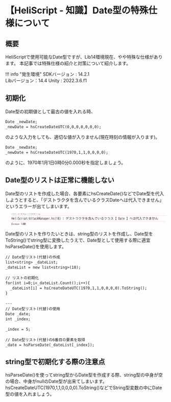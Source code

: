 # 【HeliScript - 知識】Date型の特殊仕様について

## 概要

HeliScriptで使用可能なDate型ですが、Lib14環境現在、やや特殊な仕様があります。
本記事では特殊仕様の紹介と対策について紹介します。


!!! info "発生環境"
    SDKバージョン : 14.2.1  
    Libバージョン：14.4
    Unity : 2022.3.6.f1  

## 初期化
Date型の初期値として最古の値を入れる時、

```
Date _newDate;
_newDate = hsCreateDateUTC(0,0,0,0,0,0,0);
```
のような入力をしても、適切な値が入りません(現在時刻の情報が入ります)。
```
Date _newDate;
_newDate = hsCreateDateUTC(1970,1,1,0,0,0,0);
```
のように、1970年1月1日0時0分0.000秒を指定しましょう。

## Date型のリストは正常に機能しない
Date型のリストを作成した場合、各要素にhsCreateDate()などでDate型を代入しようとすると、「デストラクタを含んでいるクラスDateへは代入できません」というエラーが出てしまいます。

![DateSpecialSpecifications](img/DateSpecialSpecifications.jpg)

Date型のリストを作りたいときは、string型のリストを作成し、Date型をToString()でstring型に変換したうえで、Date型として使用する際に適宜hsParseDate()を使用します。
```
// Date型リスト(代替)の作成
list<string> _dateList;
_dateList = new list<string>(10);

// リストの初期化
for(int i=0;i<_dateList.Count();i++){
  _dateList[i] = hsCreateDateUTC(1970,1,1,0,0,0,0).ToString();
}

---
// Date型リスト(代替)の使用
Date _date;
int _index;

_index = 5;

// Date型リスト(代替)の6番目の要素を取得
_date = hsParseDate(_dateList[_index]);
```
## string型で初期化する際の注意点
hsParseDate()を使ってstring型からDate型を作成する際、string型の中身が空の場合、中身がnullのDate型が出来てしまいます。
hsCreateDateUTC(1970,1,1,0,0,0,0).ToString()などでString型変数の中にDate型の値を入れましょう。

